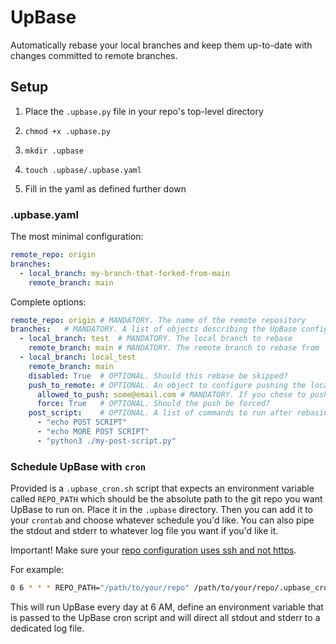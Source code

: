 # UpBase

Automatically rebase your local branches and keep them up-to-date with changes committed to remote branches.

## Setup

1. Place the `.upbase.py` file in your repo's top-level directory

2. `chmod +x .upbase.py`

3. `mkdir .upbase`

4. `touch .upbase/.upbase.yaml`

5. Fill in the yaml as defined further down

### .upbase.yaml

The most minimal configuration:

```yaml
remote_repo: origin
branches:
  - local_branch: my-branch-that-forked-from-main
    remote_branch: main
```

Complete options:

```yaml
remote_repo: origin # MANDATORY. The name of the remote repository
branches:   # MANDATORY. A list of objects describing the UpBase configuration for rebasing the local branch on top of a remote branch.
  - local_branch: test  # MANDATORY. The local branch to rebase
    remote_branch: main # MANDATORY. The remote branch to rebase from
  - local_branch: local_test
    remote_branch: main
    disabled: True  # OPTIONAL. Should this rebase be skipped?
    push_to_remote: # OPTIONAL. An object to configure pushing the local branch to remote after successful rebasing
      allowed_to_push: some@email.com # MANDATORY. If you chose to push to remote, this field must be configured to be the email of the brnach owner to have only one automatic push in a team
      force: True   # OPTIONAL. Should the push be forced?
    post_script:    # OPTIONAL. A list of commands to run after rebasing (and optionally pushing)
      - "echo POST SCRIPT"
      - "echo MORE POST SCRIPT"
      - "python3 ./my-post-script.py"
```

### Schedule UpBase with `cron`

Provided is a `.upbase_cron.sh` script that expects an environment variable called `REPO_PATH` which should be the absolute path to the git repo you want UpBase to run on. Place it in the `.upbase` directory. Then you can add it to your `crontab` and choose whatever schedule you'd like. You can also pipe the stdout and stderr to whatever log file you want if you'd like it.

Important! Make sure your [repo configuration uses ssh and not https](https://gist.github.com/asksven/b37e8d83eca7f77484be9dd7af2b98e6#file-git-with-ssh-instead-of-https).


For example:

```bash
0 6 * * * REPO_PATH="/path/to/your/repo" /path/to/your/repo/.upbase_cron.sh >> /path/to/your/repo/.upbase/upbase_cron.log 2>&1
```

This will run UpBase every day at 6 AM, define an environment variable that is passed to the UpBase cron script and will direct all stdout and stderr to a dedicated log file.
